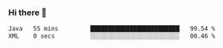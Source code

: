 ### Hi there 👋

<!--START_SECTION:waka-->

```txt
Java   55 mins         █████████████████████████   99.54 %
XML    0 secs          ░░░░░░░░░░░░░░░░░░░░░░░░░   00.46 %
```

<!--END_SECTION:waka-->


<!--
**AnkelMauCastillo/AnkelMauCastillo** is a ✨ _special_ ✨ repository because its `README.md` (this file) appears on your GitHub profile.

Here are some ideas to get you started:

- 🔭 I’m currently working on ...
- 🌱 I’m currently learning ...
- 👯 I’m looking to collaborate on ...
- 🤔 I’m looking for help with ...
- 💬 Ask me about ...
- 📫 How to reach me: ...
- 😄 Pronouns: ...
- ⚡ Fun fact: ...
-->
